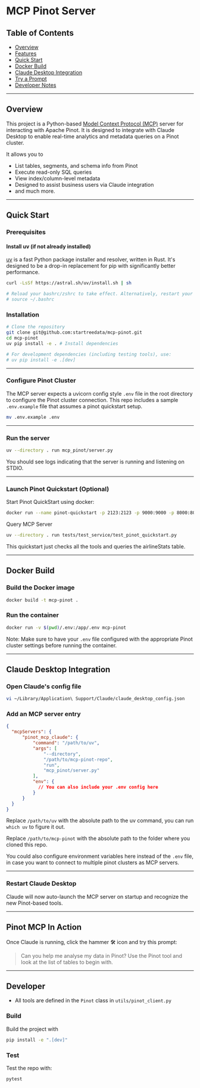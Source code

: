 # MCP Pinot Server

## Table of Contents

- [Overview](#overview)
- [Features](#features)
- [Quick Start](#quick-start)
- [Docker Build](#docker-build)
- [Claude Desktop Integration](#claude-desktop-integration)
- [Try a Prompt](#try-a-prompt)
- [Developer Notes](#developer-notes)

---

## Overview

This project is a Python-based [Model Context Protocol (MCP)](https://github.com/anthropic-ai/mcp) server for interacting with Apache Pinot. It is designed to integrate with Claude Desktop to enable real-time analytics and metadata queries on a Pinot cluster.

It allows you to
- List tables, segments, and schema info from Pinot
- Execute read-only SQL queries
- View index/column-level metadata
- Designed to assist business users via Claude integration
- and much more.

---

## Quick Start

### Prerequisites

#### Install uv (if not already installed)
[uv](https://github.com/astral-sh/uv) is a fast Python package installer and resolver, written in Rust. It's designed to be a drop-in replacement for pip with significantly better performance.

```bash
curl -LsSf https://astral.sh/uv/install.sh | sh

# Reload your bashrc/zshrc to take effect. Alternatively, restart your terminal
# source ~/.bashrc
```


### Installation
```bash
# Clone the repository
git clone git@github.com:startreedata/mcp-pinot.git
cd mcp-pinot
uv pip install -e . # Install dependencies

# For development dependencies (including testing tools), use:
# uv pip install -e .[dev] 
```

---

### Configure Pinot Cluster
The MCP server expects a uvicorn config style `.env` file in the root directory to configure the Pinot cluster connection. This repo includes a sample `.env.example` file that assumes a pinot quickstart setup.
```bash
mv .env.example .env
```

---
### Run the server

```bash
uv --directory . run mcp_pinot/server.py
```
You should see logs indicating that the server is running and listening on STDIO.

---

### Launch Pinot Quickstart (Optional)

Start Pinot QuickStart using docker:

```bash
docker run --name pinot-quickstart -p 2123:2123 -p 9000:9000 -p 8000:8000 -d apachepinot/pinot:latest QuickStart -type batch
```

Query MCP Server

```bash
uv --directory . run tests/test_service/test_pinot_quickstart.py
```

This quickstart just checks all the tools and queries the airlineStats table.

---

## Docker Build

### Build the Docker image

```bash
docker build -t mcp-pinot .
```

### Run the container

```bash
docker run -v $(pwd)/.env:/app/.env mcp-pinot
```

Note: Make sure to have your `.env` file configured with the appropriate Pinot cluster settings before running the container.

---

## Claude Desktop Integration

### Open Claude's config file
```bash
vi ~/Library/Application\ Support/Claude/claude_desktop_config.json
```

### Add an MCP server entry
```json
{
  "mcpServers": {
      "pinot_mcp_claude": {
          "command": "/path/to/uv",
          "args": [
              "--directory",
              "/path/to/mcp-pinot-repo",
              "run",
              "mcp_pinot/server.py"
          ],
          "env": {
            // You can also include your .env config here
          }
      }
  }
}
```
Replace `/path/to/uv` with the absolute path to the uv command, you can run `which uv` to figure it out.

Replace `/path/to/mcp-pinot` with the absolute path to the folder where you cloned this repo.

You could also configure environment variables here instead of the `.env` file, in case you want to connect to multiple pinot clusters as MCP servers.

---

### Restart Claude Desktop

Claude will now auto-launch the MCP server on startup and recognize the new Pinot-based tools.

---

## Pinot MCP In Action

Once Claude is running, click the hammer 🛠️ icon and try this prompt:

> Can you help me analyse my data in Pinot? Use the Pinot tool and look at the list of tables to begin with.

---

## Developer

- All tools are defined in the `Pinot` class in `utils/pinot_client.py`

### Build
Build the project with

```bash
pip install -e ".[dev]"
```

### Test
Test the repo with:

```bash
pytest
```
